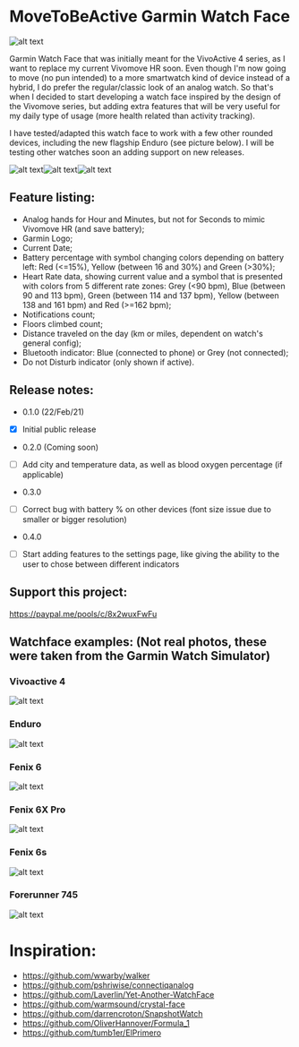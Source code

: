 # MoveToBeActive Garmin Watch Face
![alt text](https://github.com/fevieira27/MoveToBeActive/blob/main/GitHub/Logo2-MoveToBeActive.png?raw=true)

Garmin Watch Face that was initially meant for the VivoActive 4 series, as I want to replace my current Vivomove HR soon. Even though I'm now going to move (no pun intended) to a more smartwatch kind of device instead of a hybrid, I do prefer the regular/classic look of an analog watch. So that's when I decided to start developing a watch face inspired by the design of the Vivomove series, but adding extra features that will be very useful for my daily type of usage (more health related than activity tracking).

I have tested/adapted this watch face to work with a few other rounded devices, including the new flagship Enduro (see picture below). I will be testing other watches soon an adding support on new releases.

![alt text](https://github.com/fevieira27/MoveToBeActive/blob/main/GitHub/Vivomove.jpg?raw=true)![alt text](https://github.com/fevieira27/MoveToBeActive/blob/main/GitHub/Arrow.png?raw=true)![alt text](https://github.com/fevieira27/MoveToBeActive/blob/main/GitHub/MARQathlete.png?raw=true)

## Feature listing:
* Analog hands for Hour and Minutes, but not for Seconds to mimic Vivomove HR (and save battery);
* Garmin Logo;
* Current Date;
* Battery percentage with symbol changing colors depending on battery left: Red (<=15%), Yellow (between 16 and 30%) and Green (>30%);
* Heart Rate data, showing current value and a symbol that is presented with colors from 5 different rate zones: Grey (<90 bpm), Blue (between 90 and 113 bpm), Green (between 114 and 137 bpm), Yellow (between 138 and 161 bpm) and Red (>=162 bpm);
* Notifications count;
* Floors climbed count;
* Distance traveled on the day (km or miles, dependent on watch's general config);
* Bluetooth indicator: Blue (connected to phone) or Grey (not connected);
* Do not Disturb indicator (only shown if active).

## Release notes:
* 0.1.0 (22/Feb/21)
- [x] Initial public release
* 0.2.0 (Coming soon)
- [ ] Add city and temperature data, as well as blood oxygen percentage (if applicable)
* 0.3.0
- [ ] Correct bug with battery % on other devices (font size issue due to smaller or bigger resolution)
* 0.4.0
- [ ] Start adding features to the settings page, like giving the ability to the user to chose between different indicators

## Support this project:
https://paypal.me/pools/c/8x2wuxFwFu


## Watchface examples: (Not real photos, these were taken from the Garmin Watch Simulator)

### Vivoactive 4
![alt text](https://github.com/fevieira27/MoveToBeActive/blob/main/GitHub/MoveToBeActive.png?raw=true)

### Enduro
![alt text](https://github.com/fevieira27/MoveToBeActive/blob/main/GitHub/Enduro.png?raw=true)

### Fenix 6
![alt text](https://github.com/fevieira27/MoveToBeActive/blob/main/GitHub/Fenix.png?raw=true)

### Fenix 6X Pro
![alt text](https://github.com/fevieira27/MoveToBeActive/blob/main/GitHub/Fenix6xPro.png?raw=true)

### Fenix 6s
![alt text](https://github.com/fevieira27/MoveToBeActive/blob/main/GitHub/Fenix2.png?raw=true)

### Forerunner 745
![alt text](https://github.com/fevieira27/MoveToBeActive/blob/main/GitHub/Forerunner.png?raw=true)


# Inspiration:
* https://github.com/wwarby/walker
* https://github.com/pshriwise/connectiqanalog
* https://github.com/Laverlin/Yet-Another-WatchFace
* https://github.com/warmsound/crystal-face
* https://github.com/darrencroton/SnapshotWatch
* https://github.com/OliverHannover/Formula_1
* https://github.com/tumb1er/ElPrimero
